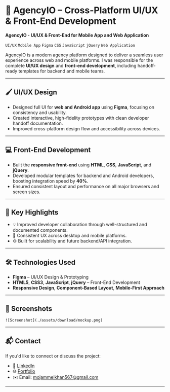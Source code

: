 # 🚀 AgencyIO – Cross-Platform UI/UX & Front-End Development

**AgencyIO - UI/UX & Front-End for Mobile App and Web Application**

`UI/UX` `Mobile App` `Figma` `CSS` `JavaScript` `jQuery` `Web Application`

AgencyIO is a modern agency platform designed to deliver a seamless user experience across web and mobile platforms. I was responsible for the complete **UI/UX design** and **front-end development**, including handoff-ready templates for backend and mobile teams.

---

## 🖌️ UI/UX Design

- Designed full UI for **web and Android app** using **Figma**, focusing on consistency and usability.
- Created interactive, high-fidelity prototypes with clean developer handoff documentation.
- Improved cross-platform design flow and accessibility across devices.

---

## 💻 Front-End Development

- Built the **responsive front-end** using **HTML**, **CSS**, **JavaScript**, and **jQuery**.
- Developed modular templates for backend and Android developers, boosting integration speed by **40%**.
- Ensured consistent layout and performance on all major browsers and screen sizes.

---

## 🧠 Key Highlights

- 💡 Improved developer collaboration through well-structured and documented components.
- 📱 Consistent UX across desktop and mobile platforms.
- ⚙️ Built for scalability and future backend/API integration.

---

## 🛠️ Technologies Used

- **Figma** – UI/UX Design & Prototyping  
- **HTML5**, **CSS3**, **JavaScript**, **jQuery** – Front-End Development  
- **Responsive Design**, **Component-Based Layout**, **Mobile-First Approach**

---

## 📸 Screenshots

 `![Screenshot](./assets/download/mockup.png)`

---

## 📬 Contact

If you'd like to connect or discuss the project:

- 💼 [LinkedIn](https://www.linkedin.com/in/mojammel-jisan/)
- 🌐 [Portfolio](https://dev-mojammel-hosain.github.io/jisan/)
- ✉️ Email: mojammelkhan567@gmail.com

---